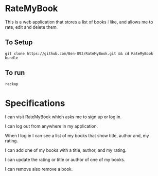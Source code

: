 # RateMyBook

This is a web application that stores a list of books I like, and allows me to rate, edit and delete them.

## To Setup
```
git clone https://github.com/Ben-893/RateMyBook.git && cd RateMyBook
bundle
```

## To run
```
rackup
```

# Specifications

I can visit RateMyBook which asks me to sign up or log in.

I can log out from anywhere in my application.

When I log in I can see a list of my books that show title, author and, my rating.

I can add one of my books with a title, author, and my rating.

I can update the rating or title or author of one of my books.

I can remove also remove a book.